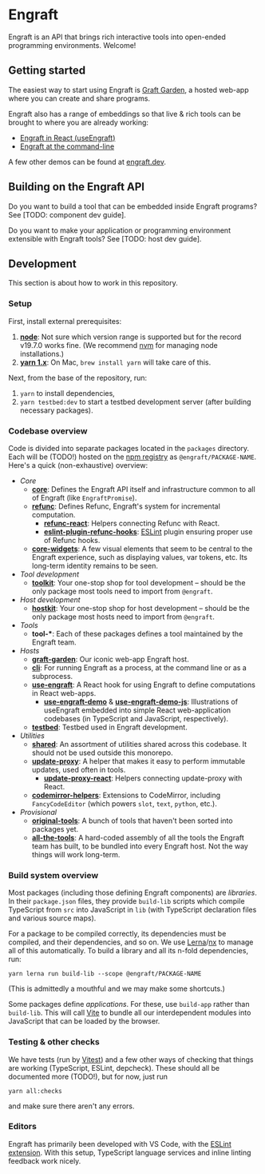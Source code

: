 # Engraft

Engraft is an API that brings rich interactive tools into open-ended programming environments. Welcome!

## Getting started

The easiest way to start using Engraft is [Graft Garden](https://engraft.dev/graft-garden/), a hosted web-app where you can create and share programs.

Engraft also has a range of embeddings so that live & rich tools can be brought to where you are already working:

* [Engraft in React (useEngraft)](packages/use-engraft/)
* [Engraft at the command-line](packages/cli/)

A few other demos can be found at [engraft.dev](https://engraft.dev/).

## Building on the Engraft API

Do you want to build a tool that can be embedded inside Engraft programs? See [TODO: component dev guide].

Do you want to make your application or programming environment extensible with Engraft tools? See [TODO: host dev guide].

## Development

This section is about how to work in this repository.

### Setup

First, install external prerequisites:

1. [**node**](https://nodejs.org/): Not sure which version range is supported but for the record v19.7.0 works fine. (We recommend [nvm](https://github.com/nvm-sh/nvm) for managing node installations.)
2. [**yarn 1.x**](https://classic.yarnpkg.com/): On Mac, `brew install yarn` will take care of this.

Next, from the base of the repository, run:
1. `yarn` to install dependencies,
2. `yarn testbed:dev` to start a testbed development server (after building necessary packages).

### Codebase overview

Code is divided into separate packages located in the `packages` directory. Each will be (TODO!) hosted on the [npm registry](https://www.npmjs.com/) as `@engraft/PACKAGE-NAME`.  Here's a quick (non-exhaustive) overview:

* *Core*
  * [**core**](packages/core/): Defines the Engraft API itself and infrastructure common to all of Engraft (like `EngraftPromise`).
  * [**refunc**](packages/refunc/): Defines Refunc, Engraft's system for incremental computation.
    * [**refunc-react**](packages/refunc-react/): Helpers connecting Refunc with React.
    * [**eslint-plugin-refunc-hooks**](packages/eslint-plugin-refunc-hooks/): [ESLint](https://github.com/eslint/eslint) plugin ensuring proper use of Refunc hooks.
  * [**core-widgets**](packages/core/): A few visual elements that seem to be central to the Engraft experience, such as displaying values, var tokens, etc. Its long-term identity remains to be seen.
* *Tool development*
  * [**toolkit**](packages/toolkit/): Your one-stop shop for tool development – should be the only package most tools need to import from `@engraft`.
* *Host development*
  * [**hostkit**](packages/toolkit/): Your one-stop shop for host development – should be the only package most hosts need to import from `@engraft`.
* *Tools*
    * **tool-\***: Each of these packages defines a tool maintained by the Engraft team.
* *Hosts*
  * [**graft-garden**](packages/graft-garden/): Our iconic web-app Engraft host.
  * [**cli**](packages/cli/): For running Engraft as a process, at the command line or as a subprocess.
  * [**use-engraft**](packages/use-engraft/): A React hook for using Engraft to define computations in React web-apps.
    * [**use-engraft-demo**](packages/use-engraft-demo/) & [**use-engraft-demo-js**](packages/use-engraft-demo-js/): Illustrations of useEngraft embedded into simple React web-application codebases (in TypeScript and JavaScript, respectively).
  * [**testbed**](packages/testbed/): Testbed used in Engraft development.
* *Utilities*
  * [**shared**](packages/shared/): An assortment of utilities shared across this codebase. It should not be used outside this monorepo.
  * [**update-proxy**](packages/update-proxy/): A helper that makes it easy to perform immutable updates, used often in tools.
    * [**update-proxy-react**](packages/update-proxy-react/): Helpers connecting update-proxy with React.
  * [**codemirror-helpers**](packages/codemirror-helpers/): Extensions to CodeMirror, including `FancyCodeEditor` (which powers `slot`, `text`, `python`, etc.).
* *Provisional*
  * [**original-tools**](packages/original/): A bunch of tools that haven't been sorted into packages yet.
  * [**all-the-tools**](packages/all-the-tools/): A hard-coded assembly of all the tools the Engraft team has built, to be bundled into every Engraft host. Not the way things will work long-term.

### Build system overview

Most packages (including those defining Engraft components) are *libraries*.
In their `package.json` files, they provide `build-lib` scripts which compile TypeScript from `src` into JavaScript in `lib` (with TypeScript declaration files and various source maps).

For a package to be compiled correctly, its dependencies must be compiled, and their dependencies, and so on.
We use [Lerna](https://lerna.js.org/)/[nx](https://nx.dev/) to manage all of this automatically.
To build a library and all its n-fold dependencies, run:
```
yarn lerna run build-lib --scope @engraft/PACKAGE-NAME
```
(This is admittedly a mouthful and we may make some shortcuts.)

Some packages define *applications*.
For these, use `build-app` rather than `build-lib`.
This will call [Vite](https://vitejs.dev/) to bundle all our interdependent modules into JavaScript that can be loaded by the browser.

### Testing & other checks

We have tests (run by [Vitest](https://vitest.dev/)) and a few other ways of checking that things are working (TypeScript, ESLint, depcheck). These should all be documented more (TODO!), but for now, just run
```
yarn all:checks
```
and make sure there aren't any errors.

### Editors

Engraft has primarily been developed with VS Code, with the [ESLint extension](https://marketplace.visualstudio.com/items?itemName=dbaeumer.vscode-eslint). With this setup, TypeScript language services and inline linting feedback work nicely.
